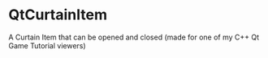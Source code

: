 # QtCurtainItem
A Curtain Item that can be opened and closed (made for one of my C++ Qt Game Tutorial viewers)
